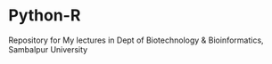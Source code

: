 # Python-R
Repository for My lectures in Dept of Biotechnology &amp; Bioinformatics, Sambalpur University
